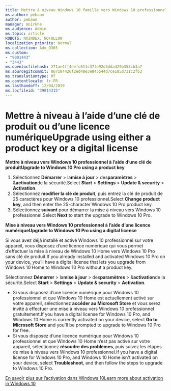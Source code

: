 ```yaml
---
title: Mettre à niveau Windows 10 famille vers Windows 10 professionnel
ms.author: pebaum
author: pebaum
manager: mnirkhe
ms.audience: Admin
ms.topic: article
ROBOTS: NOINDEX, NOFOLLOW
localization_priority: Normal
ms.collection: Adm_O365
ms.custom:
- "9001443"
- "3443"
ms.openlocfilehash: 271ae4ff4defc611c37fe92d3dda429b353cb3a7
ms.sourcegitcommit: 867184426f2ed48e3e845544d7ce185d731c2fb3
ms.translationtype: MT
ms.contentlocale: fr-FR
ms.lasthandoff: 12/04/2019
ms.locfileid: "39814315"
---
```

# <a name="upgrade-using-either-a-product-key-or-a-digital-license"></a><span data-ttu-id="fcb4c-102">Mettre à niveau à l’aide d’une clé de produit ou d’une licence numérique</span><span class="sxs-lookup"><span data-stu-id="fcb4c-102">Upgrade using either a product key or a digital license</span></span>

<span data-ttu-id="fcb4c-103">**Mettre à niveau vers Windows 10 professionnel à l’aide d’une clé de produit**</span><span class="sxs-lookup"><span data-stu-id="fcb4c-103">**Upgrade to Windows 10 Pro using a product key**</span></span>

1. <span data-ttu-id="fcb4c-104">Sélectionnez **Démarrer** > la**mise à jour** > des**paramètres** > &**activation**de la sécurité.</span><span class="sxs-lookup"><span data-stu-id="fcb4c-104">Select **Start** > **Settings** > **Update & security** > **Activation**.</span></span>
2. <span data-ttu-id="fcb4c-105">Sélectionnez **modifier la clé de produit**, puis entrez la clé de produit de 25 caractères pour Windows 10 professionnel.</span><span class="sxs-lookup"><span data-stu-id="fcb4c-105">Select **Change product key**, and then enter the 25-character Windows 10 Pro product key.</span></span>
3. <span data-ttu-id="fcb4c-106">Sélectionnez **suivant** pour démarrer la mise à niveau vers Windows 10 professionnel.</span><span class="sxs-lookup"><span data-stu-id="fcb4c-106">Select **Next** to start the upgrade to Windows 10 Pro.</span></span>

<span data-ttu-id="fcb4c-107">**Mise à niveau vers Windows 10 professionnel à l’aide d’une licence numérique**</span><span class="sxs-lookup"><span data-stu-id="fcb4c-107">**Upgrade to Windows 10 Pro using a digital license**</span></span>

<span data-ttu-id="fcb4c-108">Si vous avez déjà installé et activé Windows 10 professionnel sur votre appareil, vous disposez d’une licence numérique qui vous permet d’effectuer la mise à niveau de Windows 10 Home vers Windows 10 Pro sans clé de produit.</span><span class="sxs-lookup"><span data-stu-id="fcb4c-108">If you already installed and activated Windows 10 Pro on your device, you’ll have a digital license that lets you upgrade from Windows 10 Home to Windows 10 Pro without a product key.</span></span>

<span data-ttu-id="fcb4c-109">Sélectionnez **Démarrer** > la**mise à jour** > des**paramètres** > &**activation**de la sécurité.</span><span class="sxs-lookup"><span data-stu-id="fcb4c-109">Select **Start** > **Settings** > **Update & security** > **Activation**.</span></span>

- <span data-ttu-id="fcb4c-110">Si vous disposez d’une licence numérique pour Windows 10 professionnel et que Windows 10 Home est actuellement activé sur votre appareil, sélectionnez **accéder au Microsoft Store** et vous serez invité à effectuer une mise à niveau vers Windows 10 professionnel gratuitement.</span><span class="sxs-lookup"><span data-stu-id="fcb4c-110">If you have a digital license for Windows 10 Pro, and Windows 10 Home is currently activated on your device, select **Go to Microsoft Store** and you'll be prompted to upgrade to Windows 10 Pro for free.</span></span>
- <span data-ttu-id="fcb4c-111">Si vous disposez d’une licence numérique pour Windows 10 professionnel et que Windows 10 Home n’est pas activé sur votre appareil, sélectionnez **résoudre des problèmes**, puis suivez les étapes de mise à niveau vers Windows 10 professionnel.</span><span class="sxs-lookup"><span data-stu-id="fcb4c-111">If you have a digital license for Windows 10 Pro, and Windows 10 Home isn't activated on your device, select **Troubleshoot**, and then follow the steps to upgrade to Windows 10 Pro.</span></span>

[<span data-ttu-id="fcb4c-112">En savoir plus sur l’activation dans Windows 10</span><span class="sxs-lookup"><span data-stu-id="fcb4c-112">Learn more about activation in Windows 10</span></span>](https://support.microsoft.com/help/12440)